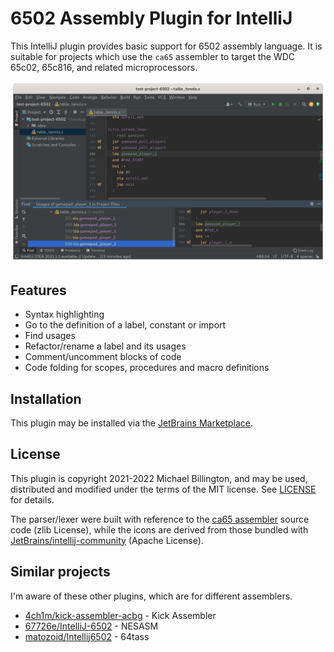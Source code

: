 # 6502 Assembly Plugin for IntelliJ

This IntelliJ plugin provides basic support for 6502 assembly language. It is suitable for projects which use the `ca65` assembler to target the WDC 65c02, 65c816, and related microprocessors.

![6502 Example in IntelliJ](screenshot/6502_intellij_example.png)

## Features

- Syntax highlighting
- Go to the definition of a label, constant or import
- Find usages
- Refactor/rename a label and its usages
- Comment/uncomment blocks of code
- Code folding for scopes, procedures and macro definitions

## Installation

This plugin may be installed via the [JetBrains Marketplace](https://plugins.jetbrains.com/plugin/16799-6502-assembly).

## License

This plugin is copyright 2021-2022 Michael Billington, and may be used, distributed and modified under the terms of the MIT license. See [LICENSE](https://github.com/mike42/6502-assembly-intellij/blob/master/LICENSE) for details.

The parser/lexer were built with reference to the [ca65 assembler](https://github.com/cc65/cc65) source code (zlib License), while the icons are derived from those bundled with [JetBrains/intellij-community](https://github.com/JetBrains/intellij-community) (Apache License).

## Similar projects

I'm aware of these other plugins, which are for different assemblers.

- [4ch1m/kick-assembler-acbg](https://github.com/4ch1m/kick-assembler-acbg) - Kick Assembler
- [67726e/IntelliJ-6502](https://github.com/67726e/IntelliJ-6502) - NESASM
- [matozoid/Intellij6502](https://github.com/matozoid/Intellij6502) - 64tass

